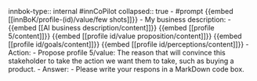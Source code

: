 innbok-type:: internal
#innCoPilot
collapsed:: true
	- #prompt {{embed [[innBoK/profile-(id)/value/few shots]]}}
		- My business description:
		- {{embed [[AI business description/content]]}} {{embed [[profile 5/content]]}} {{embed [[profile id/value proposition/content]]}} {{embed [[profile id/goals/content]]}} {{embed [[profile id/perceptions/content]]}}
		- Action:
		- Propose profile 5/value: The reason that will convince this stakeholder to take the action we want them to take, such as buying a product.
		- Answer:
		- Please write your respons in a MarkDown code box.


